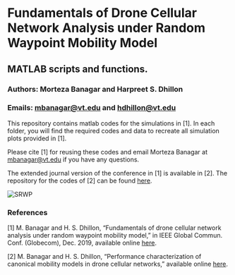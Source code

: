 # Fundamentals of Drone Cellular Network Analysis under Random Waypoint Mobility Model

## MATLAB scripts and functions.

### Authors: Morteza Banagar and Harpreet S. Dhillon

### Emails: mbanagar@vt.edu and hdhillon@vt.edu

This repository contains matlab codes for the simulations in [1]. In each folder, you will find the required codes and data to recreate all simulation plots provided in [1].

Please cite [1] for reusing these codes and email Morteza Banagar at mbanagar@vt.edu if you have any questions.

The extended journal version of the conference in [1] is available in [2]. The repository for the codes of [2] can be found [here](https://github.com/stochastic-geometry/Mobility-Drones).

![SRWP](https://github.com/stochastic-geometry/SRWP-Drones/blob/master/SimplifiedRandomWayPoint.jpg)

### References

[1] M. Banagar and H. S. Dhillon, “Fundamentals of drone cellular network analysis under random waypoint mobility model,” in IEEE Global Commun. Conf. (Globecom), Dec. 2019, available online [here](https://arxiv.org/abs/1908.09064).

[2] M. Banagar and H. S. Dhillon, “Performance characterization of canonical mobility models in drone cellular networks,” available online [here](https://arxiv.org/abs/1908.05243).
